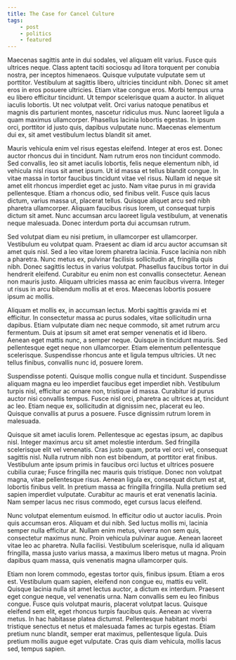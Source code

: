 ```yaml
---
title: The Case for Cancel Culture
tags:
    - post
    - politics
    - featured
---
```

 Maecenas sagittis ante in dui sodales, vel aliquam elit varius. Fusce quis ultrices neque. Class aptent taciti sociosqu ad litora torquent per conubia nostra, per inceptos himenaeos. Quisque vulputate vulputate sem ut porttitor. Vestibulum at sagittis libero, ultricies tincidunt nibh. Donec sit amet eros in eros posuere ultricies. Etiam vitae congue eros. Morbi tempus urna eu libero efficitur tincidunt. Ut tempor scelerisque quam a auctor. In aliquet iaculis lobortis. Ut nec volutpat velit. Orci varius natoque penatibus et magnis dis parturient montes, nascetur ridiculus mus. Nunc laoreet ligula a quam maximus ullamcorper. Phasellus lacinia lobortis egestas. In ipsum orci, porttitor id justo quis, dapibus vulputate nunc. Maecenas elementum dui ex, sit amet vestibulum lectus blandit sit amet.

Mauris vehicula enim vel risus egestas eleifend. Integer at eros est. Donec auctor rhoncus dui in tincidunt. Nam rutrum eros non tincidunt commodo. Sed convallis, leo sit amet iaculis lobortis, felis neque elementum nibh, id vehicula nisl risus sit amet ipsum. Ut id massa et tellus blandit congue. In vitae massa in tortor faucibus tincidunt vitae vel risus. Nullam id neque sit amet elit rhoncus imperdiet eget ac justo. Nam vitae purus in mi gravida pellentesque. Etiam a rhoncus odio, sed finibus velit. Fusce quis lacus dictum, varius massa ut, placerat tellus. Quisque aliquet arcu sed nibh pharetra ullamcorper. Aliquam faucibus risus lorem, ut consequat turpis dictum sit amet. Nunc accumsan arcu laoreet ligula vestibulum, at venenatis neque malesuada. Donec interdum porta dui accumsan rutrum.

Sed volutpat diam eu nisi pretium, in ullamcorper est ullamcorper. Vestibulum eu volutpat quam. Praesent ac diam id arcu auctor accumsan sit amet quis nisl. Sed a leo vitae lorem pharetra lacinia. Fusce lacinia non nibh a pharetra. Nunc metus ex, pulvinar facilisis sollicitudin at, fringilla quis nibh. Donec sagittis lectus in varius volutpat. Phasellus faucibus tortor in dui hendrerit eleifend. Curabitur eu enim non est convallis consectetur. Aenean non mauris justo. Aliquam ultricies massa ac enim faucibus viverra. Integer ut risus in arcu bibendum mollis at et eros. Maecenas lobortis posuere ipsum ac mollis.

Aliquam et mollis ex, in accumsan lectus. Morbi sagittis gravida mi et efficitur. In consectetur massa ac purus sodales, vitae sollicitudin urna dapibus. Etiam vulputate diam nec neque commodo, sit amet rutrum arcu fermentum. Duis at ipsum sit amet erat semper venenatis et id libero. Aenean eget mattis nunc, a semper neque. Quisque in tincidunt mauris. Sed pellentesque eget neque non ullamcorper. Etiam elementum pellentesque scelerisque. Suspendisse rhoncus ante et ligula tempus ultricies. Ut nec tellus finibus, convallis nunc id, posuere lorem.

Suspendisse potenti. Quisque mollis congue nulla et tincidunt. Suspendisse aliquam magna eu leo imperdiet faucibus eget imperdiet nibh. Vestibulum turpis nisl, efficitur ac ornare non, tristique id massa. Curabitur id purus auctor nisi convallis tempus. Fusce nisl orci, pharetra ac ultrices at, tincidunt ac leo. Etiam neque ex, sollicitudin at dignissim nec, placerat eu leo. Quisque convallis at purus a posuere. Fusce dignissim rutrum lorem in malesuada.

Quisque sit amet iaculis lorem. Pellentesque ac egestas ipsum, ac dapibus nisl. Integer maximus arcu sit amet molestie interdum. Sed fringilla scelerisque elit vel venenatis. Cras justo quam, porta vel orci vel, consequat sagittis nisl. Nulla rutrum nibh non est bibendum, at porttitor erat finibus. Vestibulum ante ipsum primis in faucibus orci luctus et ultrices posuere cubilia curae; Fusce fringilla nec mauris quis tristique. Donec non volutpat magna, vitae pellentesque risus. Aenean ligula ex, consequat dictum est at, lobortis finibus velit. In pretium massa ac fringilla fringilla. Nulla pretium sed sapien imperdiet vulputate. Curabitur ac mauris et erat venenatis lacinia. Nam semper lacus nec risus commodo, eget cursus lacus eleifend.

Nunc volutpat elementum euismod. In efficitur odio ut auctor iaculis. Proin quis accumsan eros. Aliquam et dui nibh. Sed luctus mollis mi, lacinia semper nulla efficitur at. Nullam enim metus, viverra non sem quis, consectetur maximus nunc. Proin vehicula pulvinar augue. Aenean laoreet vitae leo ac pharetra. Nulla facilisi. Vestibulum scelerisque, nulla id aliquam fringilla, massa justo varius massa, a maximus libero metus ut magna. Proin dapibus quam massa, quis venenatis magna ullamcorper quis.

Etiam non lorem commodo, egestas tortor quis, finibus ipsum. Etiam a eros est. Vestibulum quam sapien, eleifend non congue eu, mattis eu velit. Quisque lacinia nulla sit amet lectus auctor, a dictum ex interdum. Praesent eget congue neque, vel venenatis urna. Nam convallis sem eu leo finibus congue. Fusce quis volutpat mauris, placerat volutpat lacus. Quisque eleifend sem elit, eget rhoncus turpis faucibus quis. Aenean ac viverra metus. In hac habitasse platea dictumst. Pellentesque habitant morbi tristique senectus et netus et malesuada fames ac turpis egestas. Etiam pretium nunc blandit, semper erat maximus, pellentesque ligula. Duis pretium mollis augue eget vulputate. Cras quis diam vehicula, mollis lacus sed, tempus sapien. 